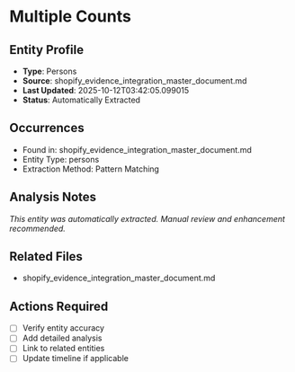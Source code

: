 # Multiple Counts

## Entity Profile
- **Type**: Persons
- **Source**: shopify_evidence_integration_master_document.md
- **Last Updated**: 2025-10-12T03:42:05.099015
- **Status**: Automatically Extracted

## Occurrences
- Found in: shopify_evidence_integration_master_document.md
- Entity Type: persons
- Extraction Method: Pattern Matching

## Analysis Notes
*This entity was automatically extracted. Manual review and enhancement recommended.*

## Related Files
- shopify_evidence_integration_master_document.md

## Actions Required
- [ ] Verify entity accuracy
- [ ] Add detailed analysis
- [ ] Link to related entities
- [ ] Update timeline if applicable
